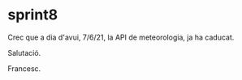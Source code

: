 # sprint8

Crec que a dia d'avui, 7/6/21, la API  de meteorologia, ja ha caducat.

Salutació.

Francesc.
